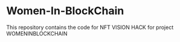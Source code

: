 # Women-In-BlockChain
This repository contains the code for NFT VISION HACK for project WOMENINBLOCKCHAIN
